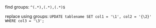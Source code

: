 find groups: `^(.*),(.*),(.*)$`

replace using groups: `UPDATE tablename SET col1 = '\1', col2 = '{\2}' WHERE col3 = '\3';`
